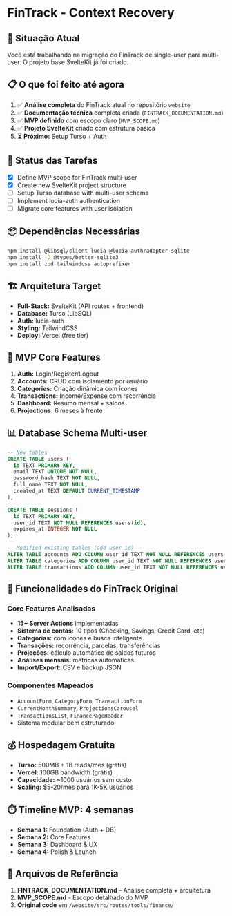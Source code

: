 # FinTrack - Context Recovery

## 🎯 Situação Atual

Você está trabalhando na migração do FinTrack de single-user para multi-user. O projeto base SvelteKit já foi criado.

## 📋 O que foi feito até agora

1. ✅ **Análise completa** do FinTrack atual no repositório `website`
2. ✅ **Documentação técnica** completa criada (`FINTRACK_DOCUMENTATION.md`)
3. ✅ **MVP definido** com escopo claro (`MVP_SCOPE.md`) 
4. ✅ **Projeto SvelteKit** criado com estrutura básica
5. ⏳ **Próximo:** Setup Turso + Auth

## 🔄 Status das Tarefas

- [x] Define MVP scope for FinTrack multi-user
- [x] Create new SvelteKit project structure  
- [ ] Setup Turso database with multi-user schema
- [ ] Implement lucia-auth authentication
- [ ] Migrate core features with user isolation

## 📦 Dependências Necessárias

```bash
npm install @libsql/client lucia @lucia-auth/adapter-sqlite
npm install -D @types/better-sqlite3
npm install zod tailwindcss autoprefixer
```

## 🏗️ Arquitetura Target

- **Full-Stack:** SvelteKit (API routes + frontend)
- **Database:** Turso (LibSQL) 
- **Auth:** lucia-auth
- **Styling:** TailwindCSS
- **Deploy:** Vercel (free tier)

## 🎯 MVP Core Features

1. **Auth:** Login/Register/Logout
2. **Accounts:** CRUD com isolamento por usuário
3. **Categories:** Criação dinâmica com ícones
4. **Transactions:** Income/Expense com recorrência  
5. **Dashboard:** Resumo mensal + saldos
6. **Projections:** 6 meses à frente

## 📊 Database Schema Multi-user

```sql
-- New tables
CREATE TABLE users (
  id TEXT PRIMARY KEY,
  email TEXT UNIQUE NOT NULL,
  password_hash TEXT NOT NULL,
  full_name TEXT NOT NULL,
  created_at TEXT DEFAULT CURRENT_TIMESTAMP
);

CREATE TABLE sessions (
  id TEXT PRIMARY KEY,
  user_id TEXT NOT NULL REFERENCES users(id),
  expires_at INTEGER NOT NULL
);

-- Modified existing tables (add user_id)
ALTER TABLE accounts ADD COLUMN user_id TEXT NOT NULL REFERENCES users(id);
ALTER TABLE categories ADD COLUMN user_id TEXT NOT NULL REFERENCES users(id);
ALTER TABLE transactions ADD COLUMN user_id TEXT NOT NULL REFERENCES users(id);
```

## 🚀 Funcionalidades do FinTrack Original

### Core Features Analisadas
- **15+ Server Actions** implementadas
- **Sistema de contas:** 10 tipos (Checking, Savings, Credit Card, etc)
- **Categorias:** com ícones e busca inteligente
- **Transações:** recorrência, parcelas, transferências
- **Projeções:** cálculo automático de saldos futuros
- **Análises mensais:** métricas automáticas
- **Import/Export:** CSV e backup JSON

### Componentes Mapeados
- `AccountForm`, `CategoryForm`, `TransactionForm`
- `CurrentMonthSummary`, `ProjectionsCarousel`
- `TransactionsList`, `FinancePageHeader`
- Sistema modular bem estruturado

## 💰 Hospedagem Gratuita

- **Turso:** 500MB + 1B reads/mês (grátis)
- **Vercel:** 100GB bandwidth (grátis)
- **Capacidade:** ~1000 usuários sem custo
- **Scaling:** $5-20/mês para 1K-5K usuários

## ⏱️ Timeline MVP: 4 semanas

- **Semana 1:** Foundation (Auth + DB)
- **Semana 2:** Core Features 
- **Semana 3:** Dashboard & UX
- **Semana 4:** Polish & Launch

## 📁 Arquivos de Referência

1. **FINTRACK_DOCUMENTATION.md** - Análise completa + arquitetura
2. **MVP_SCOPE.md** - Escopo detalhado do MVP
3. **Original code** em `/website/src/routes/tools/finance/`